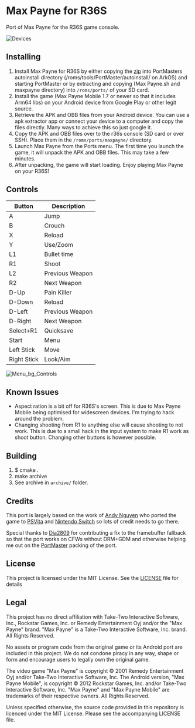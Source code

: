 # Max Payne for R36S

Port of Max Payne for the R36S game console.

![Devices](https://github.com/user-attachments/assets/541a65db-31b9-483f-a5dd-63b76a830da8)


## Installing

1. Install Max Payne for R36S by either copying the [zip](https://github.com/orktes/max_r36s/releases/latest/download/maxpayne_arm64.zip) into PortMasters autoinstall directory (/roms/tools/PortMaster/autoinstall/ on ArkOS) and starting PortMaster or by extracting and copying (Max Payne.sh and maxpayne directory) into `/roms/ports/` of your SD card.
2. Install the game (Max Payne Mobile 1.7 or newer so that it includes Arm64 libs) on your Android device from Google Play or other legit source.
3. Retrieve the APK and OBB files from your Android device. You can use a apk extractor app or connect your device to a computer and copy the files directly. Many ways to achieve this so just google it.
4. Copy the APK and OBB files over to the r36s console (SD card or over SSH). Place them in the `/roms/ports/maxpayne/` directory.
5. Launch Max Payne from the Ports menu. The first time you launch the game, it will unpack the APK and OBB files. This may take a few minutes.
6. After unpacking, the game will start loading. Enjoy playing Max Payne on your R36S!

## Controls

| Button     | Description      |
|------------|------------------|
| A          | Jump             |
| B          | Crouch           |
| X          | Reload           |
| Y          | Use/Zoom         |
| L1         | Bullet time      |
| R1         | Shoot            |
| L2         | Previous Weapon  |
| R2         | Next Weapon      |
| D-Up       | Pain Killer      |
| D-Down     | Reload           |
| D-Left     | Previous Weapon  |
| D-Right    | Next Weapon      |
| Select+R1  | Quicksave        |
| Start      | Menu             |
| Left Stick | Move             |
| Right Stick| Look/Aim         |

![Menu_bg_Controls](https://github.com/user-attachments/assets/a818d8d9-3787-4108-b043-a3a3db2c7eb5)

## Known Issues
- Aspect ration is a bit off for R36S's screen. This is due to Max Payne Mobile being optimised for widescreen devices. I'm trying to hack around the problem.
- Changing shooting from R1 to anything else will cause shooting to not work. This is due to a small hack in the input system to make R1 work as shoot button. Changing other buttons is however possible. 

## Building
1. $ cmake .
2. make archive
3. See archive in `archive/` folder.

## Credits

This port is largely based on the work of [Andy Nguyen](https://github.com/fgsfdsfgs) who ported the game to [PSVita](https://github.com/fgsfdsfgs/max_vita) and [Nintendo Switch](https://github.com/fgsfdsfgs/max_nx) so lots of credit needs to go there.

Special thanks to [Dia2809](https://github.com/Dia2809) for contributing a fix to the framebuffer fallback so that the port works on CFWs without DRM+GDM and otherwise helping me out on the [PortMaster](https://portmaster.games/) packing of the port.

## License
This project is licensed under the MIT License. See the [LICENSE](LICENSE) file for details

## Legal

This project has no direct affiliation with Take-Two Interactive Software, Inc., Rockstar Games, Inc. or Remedy Entertainment Oyj and/or the "Max Payne" brand. "Max Payne" is a Take-Two Interactive Software, Inc. brand. All Rights Reserved.

No assets or program code from the original game or its Android port are included in this project. We do not condone piracy in any way, shape or form and encourage users to legally own the original game.

The video game "Max Payne" is copyright © 2001 Remedy Entertainment Oyj and/or Take-Two Interactive Software, Inc. The Android version, "Max Payne Mobile", is copyright © 2012 Rockstar Games, Inc. and/or Take-Two Interactive Software, Inc. "Max Payne" and "Max Payne Mobile" are trademarks of their respective owners. All Rights Reserved.

Unless specified otherwise, the source code provided in this repository is licenced under the MIT License. Please see the accompanying LICENSE file.
